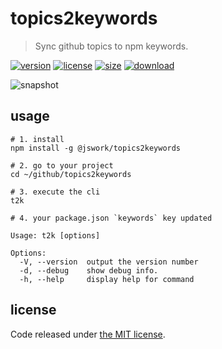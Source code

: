 # topics2keywords
> Sync github topics to npm keywords.

[![version][version-image]][version-url]
[![license][license-image]][license-url]
[![size][size-image]][size-url]
[![download][download-image]][download-url]

![snapshot](https://tva1.sinaimg.cn/large/0081Kckwgy1gkeeogrdfjj30sm0emaxq.jpg)

## usage
```shell
# 1. install
npm install -g @jswork/topics2keywords

# 2. go to your project
cd ~/github/topics2keywords

# 3. execute the cli
t2k

# 4. your package.json `keywords` key updated
```

~~~
Usage: t2k [options]

Options:
  -V, --version  output the version number
  -d, --debug    show debug info.
  -h, --help     display help for command
~~~

## license
Code released under [the MIT license](https://github.com/afeiship/topics2keywords/blob/master/LICENSE.txt).

[version-image]: https://img.shields.io/npm/v/@jswork/topics2keywords
[version-url]: https://npmjs.org/package/@jswork/topics2keywords

[license-image]: https://img.shields.io/npm/l/@jswork/topics2keywords
[license-url]: https://github.com/afeiship/topics2keywords/blob/master/LICENSE.txt

[size-image]: https://img.shields.io/bundlephobia/minzip/@jswork/topics2keywords
[size-url]: https://github.com/afeiship/topics2keywords/blob/master/dist/topics2keywords.min.js

[download-image]: https://img.shields.io/npm/dm/@jswork/topics2keywords
[download-url]: https://www.npmjs.com/package/@jswork/topics2keywords
